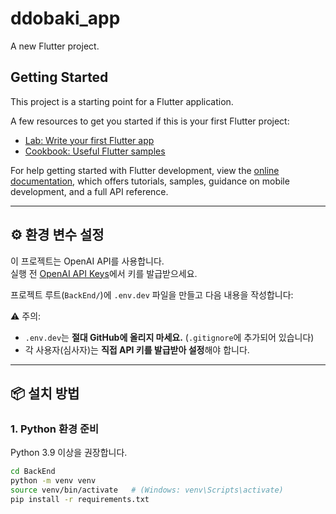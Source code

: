 # ddobaki_app

A new Flutter project.

## Getting Started

This project is a starting point for a Flutter application.

A few resources to get you started if this is your first Flutter project:

- [Lab: Write your first Flutter app](https://docs.flutter.dev/get-started/codelab)
- [Cookbook: Useful Flutter samples](https://docs.flutter.dev/cookbook)

For help getting started with Flutter development, view the
[online documentation](https://docs.flutter.dev/), which offers tutorials,
samples, guidance on mobile development, and a full API reference.


---

## ⚙️ 환경 변수 설정

이 프로젝트는 OpenAI API를 사용합니다.  
실행 전 [OpenAI API Keys](https://platform.openai.com/account/api-keys)에서 키를 발급받으세요.

프로젝트 루트(`BackEnd/`)에 `.env.dev` 파일을 만들고 다음 내용을 작성합니다:


⚠️ 주의:  
- `.env.dev`는 **절대 GitHub에 올리지 마세요.** (`.gitignore`에 추가되어 있습니다)  
- 각 사용자(심사자)는 **직접 API 키를 발급받아 설정**해야 합니다.  

---

## 📦 설치 방법

### 1. Python 환경 준비
Python 3.9 이상을 권장합니다.

```bash
cd BackEnd
python -m venv venv
source venv/bin/activate   # (Windows: venv\Scripts\activate)
pip install -r requirements.txt
